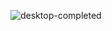  ![desktop-completed](https://github.com/Eduard38655/Age-calculator-app/assets/93397077/227cba41-cec0-47df-a03e-b995569fdc71)

